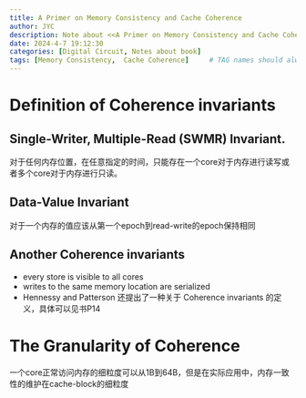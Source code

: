 ```yaml
---
title: A Primer on Memory Consistency and Cache Coherence
author: JYC
description: Note about <<A Primer on Memory Consistency and Cache Coherence>>
date: 2024-4-7 19:12:30 
categories: [Digital Circuit, Notes about book]
tags: [Memory Consistency,  Cache Coherence]     # TAG names should always be lowercase
--- 
```



# Definition of Coherence invariants

## Single-Writer, Multiple-Read (SWMR) Invariant.

对于任何内存位置，在任意指定的时间，只能存在一个core对于内存进行读写或者多个core对于内存进行只读。

## Data-Value Invariant

对于一个内存的值应该从第一个epoch到read-write的epoch保持相同 

## Another Coherence invariants

- every store is visible to all cores
- writes to the same memory location are serialized 
- Hennessy and Patterson 还提出了一种关于 Coherence invariants 的定义，具体可以见书P14


# The Granularity of Coherence

一个core正常访问内存的细粒度可以从1B到64B，但是在实际应用中，内存一致性的维护在cache-block的细粒度
